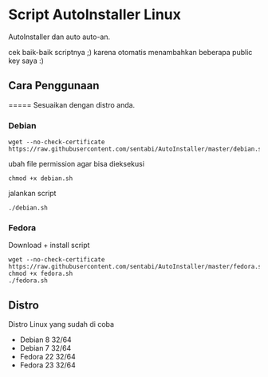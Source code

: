 # Script AutoInstaller Linux

AutoInstaller dan auto auto-an. 

cek baik-baik scriptnya ;) karena otomatis menambahkan beberapa public key saya :)

## Cara Penggunaan
=====
Sesuaikan dengan distro anda. 
### Debian 
```
wget --no-check-certificate https://raw.githubusercontent.com/sentabi/AutoInstaller/master/debian.sh 
```
ubah file permission agar bisa dieksekusi
```
chmod +x debian.sh
```
jalankan script
```
./debian.sh
```

### Fedora

Download + install script
```
wget --no-check-certificate https://raw.githubusercontent.com/sentabi/AutoInstaller/master/fedora.sh
chmod +x fedora.sh
./fedora.sh
```

## Distro
Distro Linux yang sudah di coba
- Debian 8 32/64
- Debian 7 32/64
- Fedora 22 32/64
- Fedora 23 32/64
